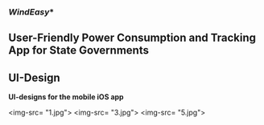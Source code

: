 ### *WindEasy**
## **User-Friendly Power Consumption and Tracking App for State Governments**

## **UI-Design**
**UI-designs for the mobile iOS app**

<img-src= "1.jpg">
<img-src= "3.jpg">
<img-src= "5.jpg">
